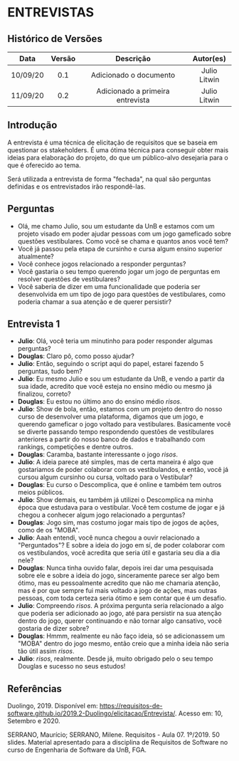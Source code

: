 # ENTREVISTAS

## Histórico de Versões

|   Data   | Versão |           Descrição           |             Autor(es)              |
|:--------:|:------:|:-----------------------------:|:----------------------------------:|
| 10/09/20 | 0.1 | Adicionado o documento | Julio Litwin |
| 11/09/20 | 0.2 | Adicionado a primeira entrevista | Julio Litwin |

## Introdução

A entrevista é uma técnica de elicitação de requisitos que se baseia em questionar os stakeholders. É uma ótima técnica para conseguir obter mais ideias para elaboração do projeto, do que um público-alvo desejaria para o que é oferecido ao tema. 

Será utilizada a entrevista de forma "fechada", na qual são perguntas definidas e os entrevistados irão respondê-las.

## Perguntas
- Olá, me chamo Julio, sou um estudante da UnB e estamos com um projeto visado em poder ajudar pessoas com um jogo gameficado sobre questões vestibulares. Como você se chama e quantos anos você tem?
- Você já passou pela etapa de cursinho e cursa algum ensino superior atualmente?
- Você conhece jogos relacionado a responder perguntas?
- Você gastaria o seu tempo querendo jogar um jogo de perguntas em resolver questões de vestibulares? 
- Você saberia de dizer em uma funcionalidade que poderia ser desenvolvida em um tipo de jogo para questões de vestibulares, como poderia chamar a sua atenção e de querer persistir?

## Entrevista 1

- **Julio**: Olá, você teria um minutinho para poder responder algumas perguntas?
- **Douglas**: Claro pô, como posso ajudar?
- **Julio**: Então, seguindo o script aqui do papel, estarei fazendo 5 perguntas, tudo bem?
- **Julio**: Eu mesmo Julio e sou um estudante da UnB, e vendo a partir da sua idade, acredito que você esteja no ensino médio ou mesmo já finalizou, correto?
- **Douglas**: Eu estou no último ano do ensino médio *risos*.
- **Julio**: Show de bola, então, estamos com um projeto dentro do nosso curso de desenvolver uma plataforma, digamos que um jogo, e querendo gameficar o jogo voltado para vestibulares. Basicamente você se diverte passando tempo respondendo questões de vestibulares anteriores a partir do nosso banco de dados e trabalhando com rankings, competições e dentre outros.
- **Douglas**: Caramba, bastante interessante o jogo *risos*.
- **Julio**: A ideia parece até simples, mas de certa maneira é algo que gostariamos de poder colaborar com os vestibulandos, e então, você já cursou algum cursinho ou cursa, voltado para o Vestibular?
- **Douglas**: Eu curso o Descomplica, que é online e também tem outros meios públicos.
- **Julio**: Show demais, eu também já utilizei o Descomplica na minha época que estudava para o vestibular. Você tem costume de jogar e já chegou a conhecer algum jogo relacionado a perguntas?
- **Douglas**: Jogo sim, mas costumo jogar mais tipo de jogos de ações, como de os "MOBA".
- **Julio**: Aaah entendi, você nunca chegou a ouvir relacionado a "Perguntados"? E sobre a ideia do jogo em sí, de poder colaborar com os vestibulandos, você acredita que seria útil e gastaria seu dia a dia nele?
- **Douglas**: Nunca tinha ouvido falar, depois irei dar uma pesquisada sobre ele e sobre a ideia do jogo, sinceramente parece ser algo bem ótimo, mas eu pessoalmente acredito que não me chamaria atenção, mas é por que sempre fui mais voltado a jogo de ações, mas outras pessoas, com toda certeza seria ótimo e sem contar que é um desafio.
- **Julio**: Compreendo *risos*. A próxima pergunta seria relacionado a algo que poderia ser adicionado ao jogo, até para persistir na sua atenção dentro do jogo, querer continuando e não tornar algo cansativo, você gostaria de dizer sobre?
- **Douglas**: Hmmm, realmente eu não faço ideia, só se adicionassem um "MOBA" dentro do jogo mesmo, então creio que a minha ideia não seria tão útil assim *risos*.
- **Julio**: *risos*, realmente. Desde já, muito obrigado pelo o seu tempo Douglas e sucesso no seus estudos!

##  Referências
Duolingo, 2019. Disponível em: https://requisitos-de-software.github.io/2019.2-Duolingo/elicitacao/Entrevista/. Acesso em: 10, Setembro e 2020.

SERRANO, Maurício; SERRANO, Milene. Requisitos - Aula 07. 1º/2019. 50 slides. Material apresentado para a disciplina de Requisitos de Software no curso de Engenharia de Software da UnB, FGA.
